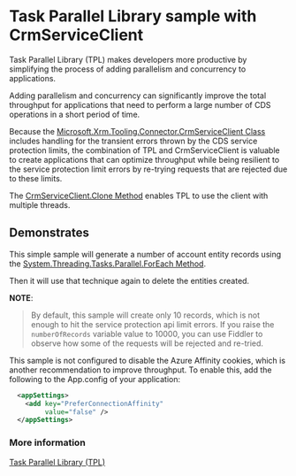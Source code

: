 # Task Parallel Library sample with CrmServiceClient

Task Parallel Library (TPL) makes developers more productive by simplifying the process of adding parallelism and concurrency to applications.

Adding parallelism and concurrency can significantly improve the total throughput for applications that need to perform a large number of CDS operations in a short period of time.

Because the [Microsoft.Xrm.Tooling.Connector.CrmServiceClient Class](https://docs.microsoft.com/dotnet/api/microsoft.xrm.tooling.connector.crmserviceclient) includes handling for the transient errors thrown by the CDS service protection limits, the combination of TPL and CrmServiceClient is valuable to create applications that can optimize throughput while being resilient to the service protection limit errors by re-trying requests that are rejected due to these limits.

The [CrmServiceClient.Clone Method](https://docs.microsoft.com/dotnet/api/microsoft.xrm.tooling.connector.crmserviceclient.clone) enables TPL to use the client with multiple threads.

## Demonstrates

This simple sample will generate a number of account entity records using the [System.Threading.Tasks.Parallel.ForEach Method](https://docs.microsoft.com/dotnet/api/system.threading.tasks.parallel.foreach).

Then it will use that technique again to delete the entities created.

**NOTE**:
> By default, this sample will create only 10 records, which is not enough to hit the service protection api limit errors. If you raise the `numberOfRecords` variable value to 10000, you can use Fiddler to observe how some of the requests will be rejected and re-tried.

This sample is not configured to disable the Azure Affinity cookies, which is another recommendation to improve throughput. To enable this, add the following to the App.config of your application:

```xml
  <appSettings>
    <add key="PreferConnectionAffinity"
         value="false" />
  </appSettings>
```


### More information

[Task Parallel Library (TPL)](https://docs.microsoft.com/dotnet/standard/parallel-programming/task-parallel-library-tpl)